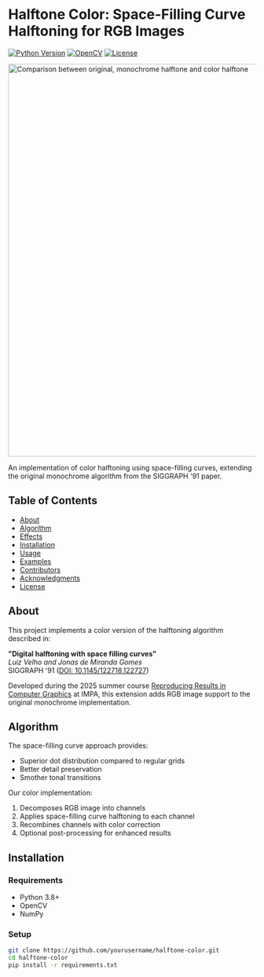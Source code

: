 # Halftone Color: Space-Filling Curve Halftoning for RGB Images

[![Python Version](https://img.shields.io/badge/python-3.8+-blue.svg)](https://www.python.org/)
[![OpenCV](https://img.shields.io/badge/opencv-4.5+-brightgreen)](https://opencv.org/)
[![License](https://img.shields.io/badge/license-MIT-green)](LICENSE)

<img src="examples/comparison.jpg" alt="Comparison between original, monochrome halftone and color halftone" width="800">

An implementation of color halftoning using space-filling curves, extending the original monochrome algorithm from the SIGGRAPH '91 paper.

## Table of Contents
- [About](#about)
- [Algorithm](#algorithm)
- [Effects](#algorithm)
- [Installation](#installation)
- [Usage](#usage)
- [Examples](#examples)
- [Contributors](#contributors)
- [Acknowledgments](#acknowledgments)
- [License](#license)

## About

This project implements a color version of the halftoning algorithm described in:

**"Digital halftoning with space filling curves"**  
*Luiz Velho and Jonas de Miranda Gomes*  
SIGGRAPH '91 ([DOI: 10.1145/122718.122727](https://doi.org/10.1145/122718.122727))

Developed during the 2025 summer course [Reproducing Results in Computer Graphics](https://lhf.impa.br/cursos/rr/) at IMPA, this extension adds RGB image support to the original monochrome implementation.

## Algorithm

The space-filling curve approach provides:
- Superior dot distribution compared to regular grids
- Better detail preservation
- Smother tonal transitions

Our color implementation:
1. Decomposes RGB image into channels
2. Applies space-filling curve halftoning to each channel
3. Recombines channels with color correction
4. Optional post-processing for enhanced results

## Installation

### Requirements
- Python 3.8+
- OpenCV
- NumPy

### Setup
```bash
git clone https://github.com/yourusername/halftone-color.git
cd halftone-color
pip install -r requirements.txt